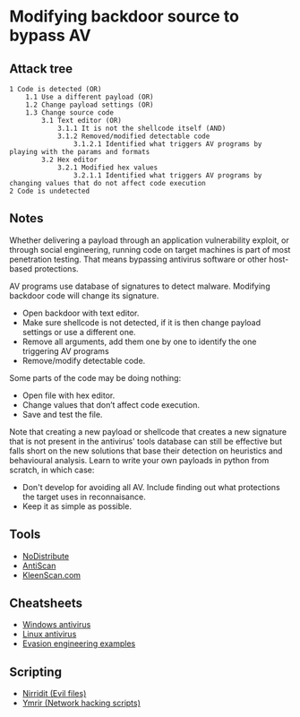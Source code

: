 # Modifying backdoor source to bypass AV

## Attack tree

```text
1 Code is detected (OR)
    1.1 Use a different payload (OR)
    1.2 Change payload settings (OR)
    1.3 Change source code
        3.1 Text editor (OR)
            3.1.1 It is not the shellcode itself (AND)
            3.1.2 Removed/modified detectable code
                3.1.2.1 Identified what triggers AV programs by playing with the params and formats 
        3.2 Hex editor 
            3.2.1 Modified hex values
                3.2.1.1 Identified what triggers AV programs by changing values that do not affect code execution
2 Code is undetected
```

## Notes

Whether delivering a payload through an application vulnerability exploit, or through social engineering, running code 
on target machines is part of most penetration testing. That means bypassing antivirus software or other host-based 
protections.

AV programs use database of signatures to detect malware. Modifying backdoor code will change its signature.

* Open backdoor with text editor.
* Make sure shellcode is not detected, if it is then change payload settings or use a different one.
* Remove all arguments, add them one by one to identify the one triggering AV programs
* Remove/modify detectable code.

Some parts of the code may be doing nothing:

* Open file with hex editor.
* Change values that don’t affect code execution.
* Save and test the file.

Note that creating a new payload or shellcode that creates a new signature that is not present in the antivirus' tools 
database can still be effective but falls short on the new solutions that base their detection on heuristics 
and behavioural analysis. Learn to write your own payloads in python from scratch, in which case:

* Don't develop for avoiding all AV. Include finding out what protections the target uses in reconnaisance.
* Keep it as simple as possible.

## Tools

* [NoDistribute](https://nodistribute.com/)
* [AntiScan](https://antiscan.me/)
* [KleenScan.com](https://kleenscan.com)

## Cheatsheets

* [Windows antivirus](cheatsheets:docs/payloads/av-windows)
* [Linux antivirus](cheatsheets:docs/payloads/av-linux)
* [Evasion engineering examples](cheatsheets:docs/payloads/evasion-engineering)

## Scripting

* [Nirridit (Evil files)](https://github.com/tymyrddin/nirridit)
* [Ymrir (Network hacking scripts)](https://github.com/tymyrddin/ymrir)